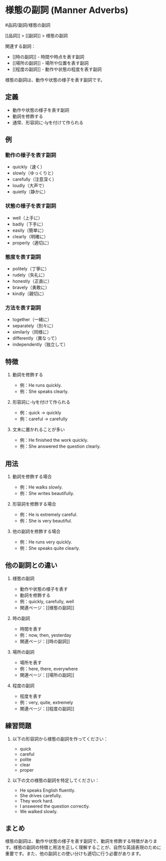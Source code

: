 # 様態の副詞 (Manner Adverbs)

#品詞/副詞/様態の副詞

[[品詞]] > [[副詞]] > 様態の副詞

関連する副詞：
- [[時の副詞]] - 時間や時点を表す副詞
- [[場所の副詞]] - 場所や位置を表す副詞
- [[程度の副詞]] - 動作や状態の程度を表す副詞

様態の副詞は、動作や状態の様子を表す副詞です。

## 定義
- 動作や状態の様子を表す副詞
- 動詞を修飾する
- 通常、形容詞に-lyを付けて作られる

## 例
### 動作の様子を表す副詞
- quickly（速く）
- slowly（ゆっくりと）
- carefully（注意深く）
- loudly（大声で）
- quietly（静かに）

### 状態の様子を表す副詞
- well（上手に）
- badly（下手に）
- easily（簡単に）
- clearly（明確に）
- properly（適切に）

### 態度を表す副詞
- politely（丁寧に）
- rudely（失礼に）
- honestly（正直に）
- bravely（勇敢に）
- kindly（親切に）

### 方法を表す副詞
- together（一緒に）
- separately（別々に）
- similarly（同様に）
- differently（異なって）
- independently（独立して）

## 特徴
1. 動詞を修飾する
   - 例：He runs quickly.
   - 例：She speaks clearly.

2. 形容詞に-lyを付けて作られる
   - 例：quick → quickly
   - 例：careful → carefully

3. 文末に置かれることが多い
   - 例：He finished the work quickly.
   - 例：She answered the question clearly.

## 用法
1. 動詞を修飾する場合
   - 例：He walks slowly.
   - 例：She writes beautifully.

2. 形容詞を修飾する場合
   - 例：He is extremely careful.
   - 例：She is very beautiful.

3. 他の副詞を修飾する場合
   - 例：He runs very quickly.
   - 例：She speaks quite clearly.

## 他の副詞との違い
1. 様態の副詞
   - 動作や状態の様子を表す
   - 動詞を修飾する
   - 例：quickly, carefully, well
   - 関連ページ：[[様態の副詞]]

2. 時の副詞
   - 時間を表す
   - 例：now, then, yesterday
   - 関連ページ：[[時の副詞]]

3. 場所の副詞
   - 場所を表す
   - 例：here, there, everywhere
   - 関連ページ：[[場所の副詞]]

4. 程度の副詞
   - 程度を表す
   - 例：very, quite, extremely
   - 関連ページ：[[程度の副詞]]

## 練習問題
1. 以下の形容詞から様態の副詞を作ってください：
   - quick
   - careful
   - polite
   - clear
   - proper

2. 以下の文の様態の副詞を特定してください：
   - He speaks English fluently.
   - She drives carefully.
   - They work hard.
   - I answered the question correctly.
   - We walked slowly.

## まとめ
様態の副詞は、動作や状態の様子を表す副詞で、動詞を修飾する特徴があります。様態の副詞の特徴と用法を正しく理解することが、自然な英語表現のために重要です。また、他の副詞との使い分けも適切に行う必要があります。 